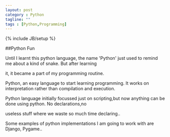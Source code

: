 ```yaml
---
layout: post
category : Python
tagline: ""  
tags : [Python,Programming]
---
```


{% include JB/setup %}

##Python Fun

Until I learnt this python language, the name 'Python' just used to remind me about a kind of snake. But after learning

it, it became a part of my programming routine.

Python, an easy language to start learning programming. It works on interpretation rather than compilation and execution.

Python language initially focussed just on scripting,but now anything can be done using python. No declarations,no 

useless stuff where we waste so much time declaring..

Some examples of python implementations I am going to work with are Django, Pygame..

